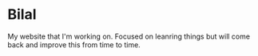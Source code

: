 # Bilal
My website that I'm working on. Focused on leanring things but will come back and improve this from time to time.
